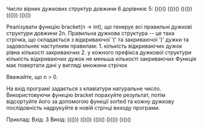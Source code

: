 Число вірних дужкових структур довжини 6 дорівнює 5: ()()() (())() ()(()) ((())) (()())

Реалізувати функцію bracket(n -> int), що генерує всі правильні дужкові структури довжини 2n.
Правильна дужкова структура -- це така стрічка, що складається з відкриваючої '('
та закриваючої ')' дужки та задовольняє наступним правилам:
    1. кількість відкриваючих дужок рівна кількості закриваючих
    2. у кожного префікса дужкової структури кількість відкриваючих дужок
       не меньша кількості закриваючих
Функція має повертати дані у вигляді множини стрічок

Вважайте, що n > 0.

На вхід програмі задається з клавіатури натуральне число. Використовуючи функцію bracket порахуйте результат, потім відсортуйте його за допомогою функції sorted та кожну дужкову послідовність надрукуйте в новій стрічці виходу програми. 

Приклад:
    Вхід: 3
    Вихід: ((()))
	   (()())
	   (())()
	   ()(())
	   ()()()
